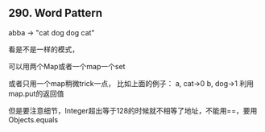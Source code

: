 ## 290. Word Pattern

abba -> "cat dog dog cat"

看是不是一样的模式，

可以用两个Map或者一个map一个set

或者只用一个map稍微trick一点，
比如上面的例子：
a, cat->0
b, dog->1
利用map.put的返回值

但是要注意细节，Integer超出等于128的时候就不相等了地址，不能用==，要用Objects.equals